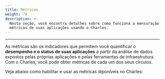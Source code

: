 ```yaml
---
title: Métricas
weight: 74
description: >-
  Nesta seção, você encontra detalhes sobre como funciona a mensuração de
  métricas de suas aplicações usando o Charles.
---
```


---

As métricas são os indicadores que permitem você quantificar o **desempenho e o status de suas aplicações** a partir da análise de dados expostos pelas próprias aplicações e pelas ferramentas de infraestrutura. Com o Charles, você pode obter métricas de cada um dos seus círculos. 

Veja abaixo como habilitar e usar as métricas diponíveis no Charles:
